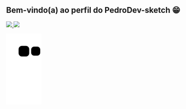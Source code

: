 ## Bem-vindo(a) ao perfil do PedroDev-sketch 😁

 <div>
   <a href="https://github.com/PedroDev-sketch">
   <img height="180em" src="https://github-readme-stats.vercel.app/api?username=PedroDev-sketch&show_icons=true&theme=tokyonight&include_all_commits=true&count_private=true"/>
   <img height="180em" src="https://github-readme-stats.vercel.app/api/top-langs/?username=PedroDev-sketch&layout=compact&langs_count=6&theme=tokyonight"/>
 
 <br>
 
 
  ![Snake animation](https://github.com/PedroDev-sketch/PedroDev-sketch/blob/output/github-contribution-grid-snake.svg)
